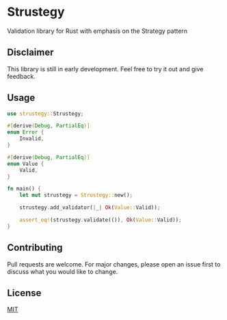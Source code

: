 # Strustegy
Validation library for Rust with emphasis on the Strategy pattern

## Disclaimer
This library is still in early development. Feel free to try it out and give feedback.



## Usage
```rust
use strustegy::Strustegy;

#[derive(Debug, PartialEq)]
enum Error {
    Invalid,
}

#[derive(Debug, PartialEq)]
enum Value {
    Valid,
}

fn main() {
    let mut strustegy = Strustegy::new();

    strustegy.add_validator(|_| Ok(Value::Valid));

    assert_eq!(strustegy.validate(()), Ok(Value::Valid));
}
```






## Contributing
Pull requests are welcome. For major changes, please open an issue first to discuss what you would like to change.

## License
[MIT](https://choosealicense.com/licenses/mit/)

